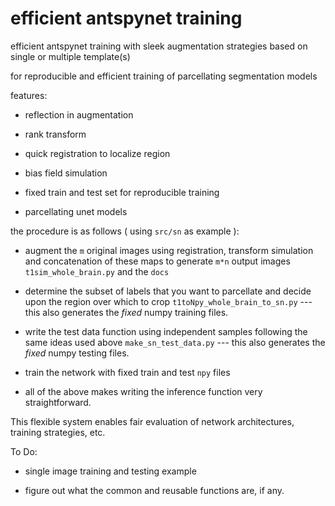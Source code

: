 # efficient antspynet training

efficient antspynet training with sleek augmentation strategies based on single or multiple template(s)

for reproducible and efficient training of parcellating segmentation models

features:

* reflection in augmentation

* rank transform

* quick registration to localize region

* bias field simulation

* fixed train and test set for reproducible training

* parcellating unet models

the procedure is as follows ( using `src/sn` as example ):

* augment the `m` original images using registration, transform simulation and concatenation of these maps to generate `m*n` output images `t1sim_whole_brain.py` and the `docs`

* determine the subset of labels that you want to parcellate and decide upon the region over which to crop `t1toNpy_whole_brain_to_sn.py` --- this also generates the *fixed* numpy training files.

* write the test data function using independent samples following the same ideas used above `make_sn_test_data.py` --- this also generates the *fixed* numpy testing files.

* train the network with fixed train and test `npy` files

* all of the above makes writing the inference function very straightforward.

This flexible system enables fair evaluation of network architectures, training strategies, etc.

To Do:

* single image training and testing example

* figure out what the common and reusable functions are, if any.
